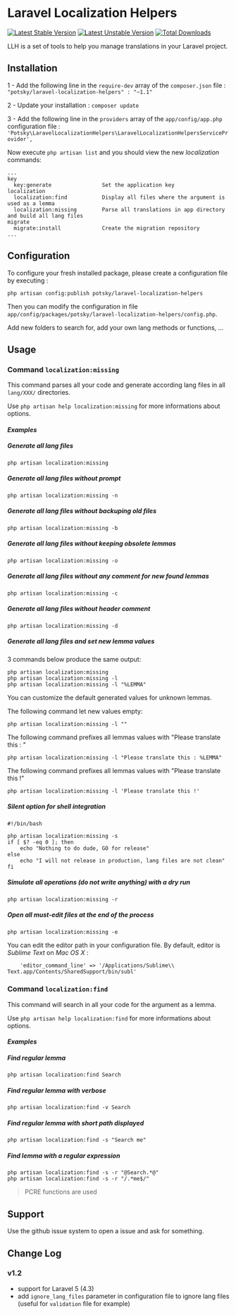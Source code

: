 Laravel Localization Helpers
============================

[![Latest Stable Version](https://poser.pugx.org/potsky/laravel-localization-helpers/v/stable.svg)](https://packagist.org/packages/potsky/laravel-localization-helpers)
[![Latest Unstable Version](https://poser.pugx.org/potsky/laravel-localization-helpers/v/unstable.svg)](https://packagist.org/packages/potsky/laravel-localization-helpers)
[![Total Downloads](https://poser.pugx.org/potsky/laravel-localization-helpers/downloads.svg)](https://packagist.org/packages/potsky/laravel-localization-helpers)



LLH is a set of tools to help you manage translations in your Laravel project.

## Installation

1 - Add the following line in the `require-dev` array of the `composer.json` file :  
`"potsky/laravel-localization-helpers" : "~1.1"`

2 - Update your installation : `composer update`

3 - Add the following line in the `providers` array of the `app/config/app.php` configuration file :
`'Potsky\LaravelLocalizationHelpers\LaravelLocalizationHelpersServiceProvider',`

Now execute `php artisan list` and you should view the new *localization* commands:

```
...
key
  key:generate                Set the application key
localization
  localization:find           Display all files where the argument is used as a lemma
  localization:missing        Parse all translations in app directory and build all lang files
migrate
  migrate:install             Create the migration repository
...
```

## Configuration

To configure your fresh installed package, please create a configuration file by executing :

`php artisan config:publish potsky/laravel-localization-helpers`

Then you can modify the configuration in file `app/config/packages/potsky/laravel-localization-helpers/config.php`.

Add new folders to search for, add your own lang methods or functions, ...

## Usage

### Command `localization:missing`

This command parses all your code and generate according lang files in all `lang/XXX/` directories.

Use `php artisan help localization:missing` for more informations about options.

#### *Examples*

##### Generate all lang files

```
php artisan localization:missing
```

##### Generate all lang files without prompt

```
php artisan localization:missing -n
```

##### Generate all lang files without backuping old files

```
php artisan localization:missing -b
```

##### Generate all lang files without keeping obsolete lemmas

```
php artisan localization:missing -o
```

##### Generate all lang files without any comment for new found lemmas

```
php artisan localization:missing -c
```

##### Generate all lang files without header comment

```
php artisan localization:missing -d
```

##### Generate all lang files and set new lemma values

3 commands below produce the same output:
```
php artisan localization:missing
php artisan localization:missing -l
php artisan localization:missing -l "%LEMMA"
```

You can customize the default generated values for unknown lemmas.

The following command let new values empty:

```
php artisan localization:missing -l ""
```

The following command prefixes all lemmas values with "Please translate this : "

```
php artisan localization:missing -l "Please translate this : %LEMMA"
```

The following command prefixes all lemmas values with "Please translate this !"

```
php artisan localization:missing -l 'Please translate this !'
```

##### Silent option for shell integration

```
#!/bin/bash

php artisan localization:missing -s
if [ $? -eq 0 ]; then
    echo "Nothing to do dude, GO for release"
else
    echo "I will not release in production, lang files are not clean"
fi
```

##### Simulate all operations (do not write anything) with a dry run

```
php artisan localization:missing -r
```

##### Open all must-edit files at the end of the process

```
php artisan localization:missing -e
```

You can edit the editor path in your configuration file. By default, editor is *Sublime Text* on *Mac OS X* :

```
    'editor_command_line' => '/Applications/Sublime\\ Text.app/Contents/SharedSupport/bin/subl'
```

### Command `localization:find`

This command will search in all your code for the argument as a lemma.

Use `php artisan help localization:find` for more informations about options.

#### *Examples*

##### Find regular lemma

```
php artisan localization:find Search
```

##### Find regular lemma with verbose

```
php artisan localization:find -v Search
```

##### Find regular lemma with short path displayed

```
php artisan localization:find -s "Search me"
```

##### Find lemma with a regular expression

```
php artisan localization:find -s -r "@Search.*@"
php artisan localization:find -s -r "/.*me$/"
```

> PCRE functions are used

## Support

Use the github issue system to open a issue and ask for something.

## Change Log

### v1.2

- support for Laravel 5 (4.3)
- add `ignore_lang_files` parameter in configuration file to ignore lang files (useful for `validation` file for example)

